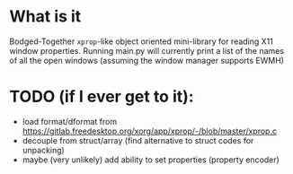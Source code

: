 # What is it
Bodged-Together `xprop`-like object oriented mini-library for reading X11 window properties. Running main.py will currently print a list of the names of all the open windows (assuming the window manager supports EWMH)

# TODO (if I ever get to it):
- load format/dformat from https://gitlab.freedesktop.org/xorg/app/xprop/-/blob/master/xprop.c
- decouple from struct/array (find alternative to struct codes for unpacking)
- maybe (very unlikely) add ability to set properties (property encoder)